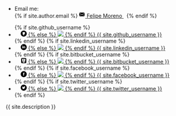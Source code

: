 <footer class="site-footer">
  <div class="wrapper">
    <div class="footer-col-wrapper">
      <div class="footer-col footer-col-1">
        <ul class="contact-list">
          <li> Email me: </li>
          {% if site.author.email %}
            <a href="mailto:{{ site.author.email }}">
              <span class="icon icon--email">
                <svg viewBox="0 0 16 16" width="16px" height="16px">
                  <path d="M7,9L5.268,7.484l-4.952,4.245C0.496,11.896,0.739,12,1.007,12h11.986 c0.267,0,0.509-0.104,0.688-0.271L8.732,7.484L7,9z M13.684,2.271C13.504,2.103,13.262,2,12.993,2H1.007C0.74,2,0.498,2.104,0.318,2.273L7,8 L13.684,2.271z"/>
                  <polygon points="0,2.878 0,11.186 4.833,7.079"/>
                  <polygon points="9.167,7.079 14,11.186 14,2.875"/>
                </svg>
              </span>
              <span class="email">Felipe Moreno</span>
            </a>&nbsp;
          {% endif %}
          <!--<li><a href="mailto:felipe.moreno.vera@gmail.com">felipe.moreno.v@uni.pe</a></li>-->
        </ul>
      </div>
      <div class="footer-col footer-col-2">
        <ul class="social-media-list">
          {% if site.github_username %}
            <li>
              <a href="https://github.com/{{ site.github_username }}">
                <span class="icon icon--github">
                  <svg viewBox="0 0 16 16" width="16px" height="16px">
                    {% if page.layout != "post"%}
                      <img src="../assets/imgs/socialnetwork/github.png"/>
                    {% else %}
                      <img src="../../../assets/imgs/socialnetwork/github.png"/>
                    {% endif %}
                  </svg>
                </span>
                <span class="username">{{ site.github_username }}</span>
              </a>
            </li>
          {% endif %}
          {% if site.linkedin_username %}
            <li>
              <a href="https://linkedin.com/in/{{ site.linkedin_username }}">
                <span class="icon icon--linkedin">
                  <svg viewBox="0 0 16 16" width="16px" height="16px">
                    {% if page.layout != "post"%}
                      <img src="../assets/imgs/socialnetwork/linkedin.png"/>
                    {% else %}
                      <img src="../../../assets/imgs/socialnetwork/linkedin.png"/>
                    {% endif %}
                  </svg>
                </span>
                <span class="username">{{ site.linkedin_username }}</span>
              </a>
            </li>
          {% endif %}
          {% if site.bitbucket_username %}
            <li>
              <a href="https://bitbucket.org/{{ site.bitbucket_username }}">
                <span class="icon icon--bitbucket">
                  <svg viewBox="0 0 16 16" width="16px" height="16px">
                    {% if page.layout != "post"%}
                      <img src="../assets/imgs/socialnetwork/bitbucket.png"/>
                    {% else %}
                      <img src="../../../assets/imgs/socialnetwork/bitbucket.png"/>
                    {% endif %}
                  </svg>
                </span>
                <span class="username">{{ site.bitbucket_username }}</span>
              </a>
            </li>
          {% endif %}
          {% if site.facebook_username %}
            <li>
              <a href="https://www.facebook.com/{{ site.facebook_username }}">
                <span class="icon icon--facebook">
                  <svg viewBox="0 0 16 16" width="16px" height="16px">
                    {% if page.layout != "post"%}
                      <img src="../assets/imgs/socialnetwork/facebook.png"/>
                    {% else %}
                      <img src="../../../assets/imgs/socialnetwork/facebook.png"/>
                    {% endif %}
                  </svg>
                </span>
                <span class="username">{{ site.facebook_username }}</span>
              </a>
            </li>
          {% endif %}
          {% if site.twitter_username %}
            <li>
              <a href="https://twitter.com/{{ site.twitter_username }}">
                <span class="icon icon--twitter">
                  <svg viewBox="0 0 16 16" width="16px" height="16px">
                    {% if page.layout != "post"%}
                      <img src="../assets/imgs/socialnetwork/twitter.png"/>
                    {% else %}
                      <img src="../../../assets/imgs/socialnetwork/twitter.png"/>
                    {% endif %}
                  </svg>
                </span>
                <span class="username">{{ site.twitter_username }}</span>
              </a>
            </li>
          {% endif %}
          </ul>
      </div>
      <div class="footer-col footer-col-3">
        <p class="text">{{ site.description }}</p>
      </div>
    </div>
  </div>
</footer>
